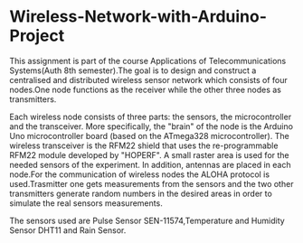 # Wireless-Network-with-Arduino-Project
This assignment is part of the course Applications of Telecommunications Systems(Auth 8th semester).The goal is to design and construct a centralised and distributed wireless sensor network which consists of four nodes.One node functions as the receiver while the other three nodes as transmitters.

Each wireless node consists of three parts: the sensors, the microcontroller and the transceiver. More specifically, the "brain" of the node is the Arduino Uno microcontroller board (based on the ATmega328 microcontroller). The wireless transceiver is the RFM22 shield that uses the re-programmable RFM22 module developed by "HOPERF". A small raster area is used for the needed sensors of the experiment. In addition, antennas are placed in each node.For the communication of wireless nodes the ALOHA protocol is used.Trasmitter one gets measurements from the sensors and the two other transmitters generate random numbers in the desired areas in order to simulate the real sensors measurements.

The sensors used are Pulse Sensor SEN-11574,Temperature and Humidity Sensor DHT11 and Rain Sensor.
